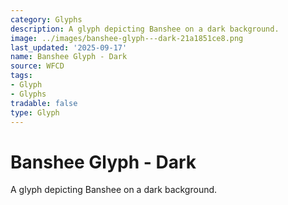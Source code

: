 ```yaml
---
category: Glyphs
description: A glyph depicting Banshee on a dark background.
image: ../images/banshee-glyph---dark-21a1851ce8.png
last_updated: '2025-09-17'
name: Banshee Glyph - Dark
source: WFCD
tags:
- Glyph
- Glyphs
tradable: false
type: Glyph
---
```


# Banshee Glyph - Dark

A glyph depicting Banshee on a dark background.


